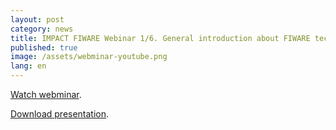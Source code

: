 ```yaml
---
layout: post
category: news
title: IMPACT FIWARE Webinar 1/6. General introduction about FIWARE technologies.
published: true
image: /assets/webminar-youtube.png
lang: en
---
```


<a href="https://www.youtube.com/watch?v=FYh9S_wPNHU" target="_blank"><i class="icon-s-youtube"></i> Watch webminar</a>.

<a href="/assets/Impact_Webinar-01_Presentacion_MR_v2.pdf"><i class="icon-download-1"></i> Download presentation</a>.
<br>

<br>
<br>
<br>
<br>
<br>
<br>
<br>
